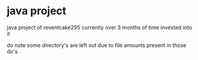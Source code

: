 # java project
java project of reventcake295 currently over 3 months of time invested into it

do note some directory's are left out due to file amounts present in those dir's

